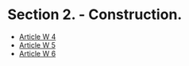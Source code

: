 # Section 2. - Construction.

- [Article W 4](article-w-4.md)
- [Article W 5](article-w-5.md)
- [Article W 6](article-w-6.md)
